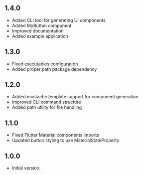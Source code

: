 ## 1.4.0

- Added CLI tool for generating UI components
- Added MyButton component
- Improved documentation
- Added example application

## 1.3.0

- Fixed executables configuration
- Added proper path package dependency

## 1.2.0

- Added mustache template support for component generation
- Improved CLI command structure
- Added path utility for file handling

## 1.1.0

- Fixed Flutter Material components imports
- Updated button styling to use MaterialStateProperty

## 1.0.0

- Initial version.

